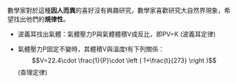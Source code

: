 數學家對於這種**因人而異**的喜好沒有興趣研究，數學家喜歡研究大自然界現象，希望找出他們的**規律性**。

* 波義耳找出氣體：氣體壓力P與氣體體積V成反比，即PV=K    \(波義耳定律\)

* 氣體壓力P固定不變時，其體積V與溫度t有下列關係：$$V=22.4\cdot \frac{1}{P}\cdot \left ( 1+\frac{t}{273} \right )$$\(查理定律\)

### 

### 

### 



